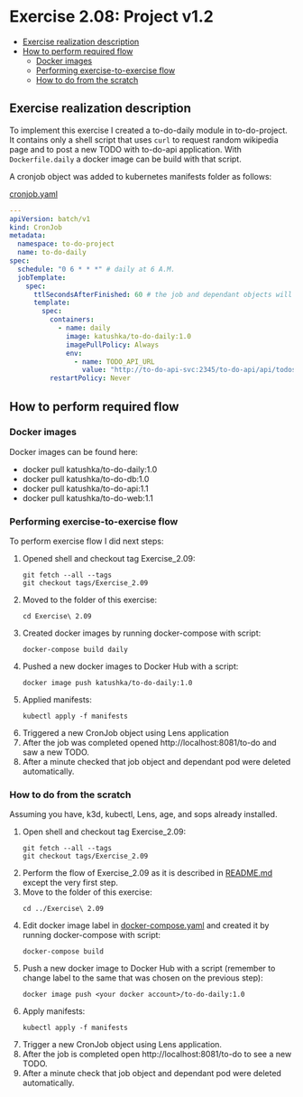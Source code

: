 # Exercise 2.08: Project v1.2

<!-- TOC -->
* [Exercise realization description](#exercise-realization-description)
* [How to perform required flow](#how-to-perform-required-flow)
  * [Docker images](#docker-images)
  * [Performing exercise-to-exercise flow](#performing-exercise-to-exercise-flow)
  * [How to do from the scratch](#how-to-do-from-the-scratch)
<!-- TOC -->

## Exercise realization description

To implement this exercise I created a to-do-daily module in to-do-project.
It contains only a shell script that uses `curl` to request random wikipedia page and to post a new TODO with to-do-api application.
With `Dockerfile.daily` a docker image can be build with that script.

A cronjob object was added to kubernetes manifests folder as follows:

[cronjob.yaml](./manifests/7.cronjob.yaml)
```yaml
---
apiVersion: batch/v1
kind: CronJob
metadata:
  namespace: to-do-project
  name: to-do-daily
spec:
  schedule: "0 6 * * *" # daily at 6 A.M.
  jobTemplate:
    spec:
      ttlSecondsAfterFinished: 60 # the job and dependant objects will be deleted 60 seconds after completion
      template:
        spec:
          containers:
            - name: daily
              image: katushka/to-do-daily:1.0
              imagePullPolicy: Always
              env:
                - name: TODO_API_URL
                  value: "http://to-do-api-svc:2345/to-do-api/api/todos"
          restartPolicy: Never

```
## How to perform required flow

### Docker images

Docker images can be found here:
- docker pull katushka/to-do-daily:1.0
- docker pull katushka/to-do-db:1.0
- docker pull katushka/to-do-api:1.1
- docker pull katushka/to-do-web:1.1

### Performing exercise-to-exercise flow
To perform exercise flow I did next steps:

1. Opened shell and checkout tag Exercise_2.09:
    ```shell
    git fetch --all --tags
    git checkout tags/Exercise_2.09
    ```
2. Moved to the folder of this exercise:
    ```shell
    cd Exercise\ 2.09
    ```
3. Created docker images by running docker-compose with script:
    ```shell
    docker-compose build daily
    ```
4. Pushed a new docker images to Docker Hub with a script:
    ```shell
    docker image push katushka/to-do-daily:1.0
    ```
5. Applied manifests:
    ```shell
    kubectl apply -f manifests
    ```
6. Triggered a new CronJob object using Lens application
7. After the job was completed opened http://localhost:8081/to-do and saw a new TODO.
8. After a minute checked that job object and dependant pod were deleted automatically.

### How to do from the scratch

Assuming you have, k3d, kubectl, Lens, age, and sops already installed.

1. Open shell and checkout tag Exercise_2.09:
    ```shell
    git fetch --all --tags
    git checkout tags/Exercise_2.09
    ```
2. Perform the flow of Exercise_2.09 as it is described in [README.md](../Exercise%202.08/README.md) except the very first step.
3. Move to the folder of this exercise:
    ```shell
    cd ../Exercise\ 2.09
    ```
4. Edit docker image label in [docker-compose.yaml](docker-compose.yaml) and created it by running docker-compose with script:
    ```shell
    docker-compose build
    ```
5. Push a new docker image to Docker Hub with a script (remember to change label to the same that was chosen on the previous step):
    ```shell
    docker image push <your docker account>/to-do-daily:1.0
    ```
6. Apply manifests:
    ```shell
    kubectl apply -f manifests
    ```
7. Trigger a new CronJob object using Lens application.
8. After the job is completed open http://localhost:8081/to-do to see a new TODO.
9. After a minute check that job object and dependant pod were deleted automatically.
